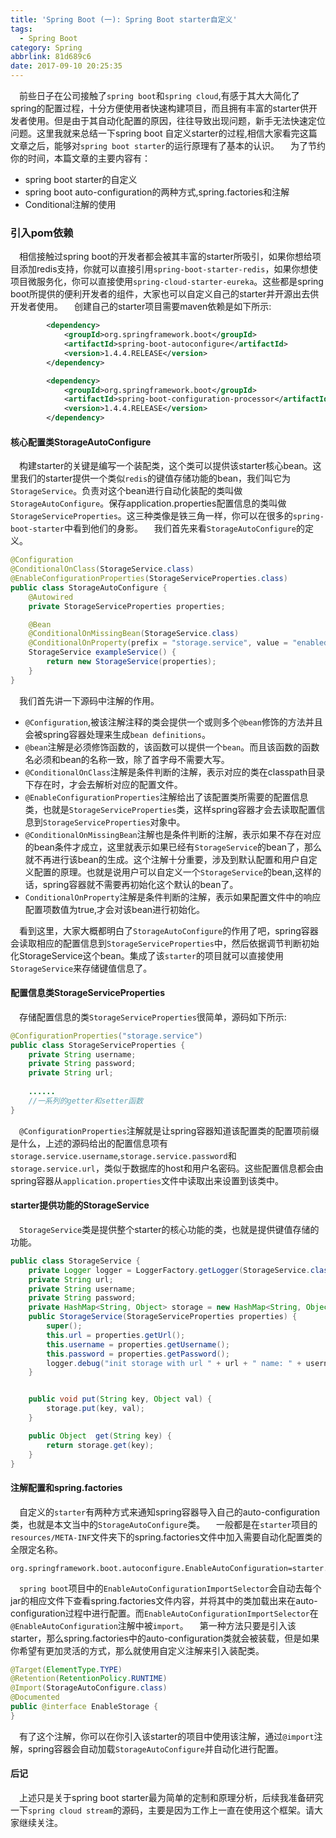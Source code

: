 ```yaml
---
title: 'Spring Boot (一): Spring Boot starter自定义'
tags:
  - Spring Boot
category: Spring
abbrlink: 81d689c6
date: 2017-09-10 20:25:35
---
```


 前些日子在公司接触了`spring boot`和`spring cloud`,有感于其大大简化了spring的配置过程，十分方便使用者快速构建项目，而且拥有丰富的starter供开发者使用。但是由于其自动化配置的原因，往往导致出现问题，新手无法快速定位问题。这里我就来总结一下spring boot 自定义starter的过程,相信大家看完这篇文章之后，能够对`spring boot starter`的运行原理有了基本的认识。
 为了节约你的时间，本篇文章的主要内容有：
- spring boot starter的自定义
- spring boot auto-configuration的两种方式,spring.factories和注解
- Conditional注解的使用

### 引入pom依赖
 相信接触过spring boot的开发者都会被其丰富的starter所吸引，如果你想给项目添加redis支持，你就可以直接引用`spring-boot-starter-redis`，如果你想使项目微服务化，你可以直接使用`spring-cloud-starter-eureka`。这些都是spring boot所提供的便利开发者的组件，大家也可以自定义自己的starter并开源出去供开发者使用。
 创建自己的starter项目需要maven依赖是如下所示:
``` xml
        <dependency>
            <groupId>org.springframework.boot</groupId>
            <artifactId>spring-boot-autoconfigure</artifactId>
            <version>1.4.4.RELEASE</version>
        </dependency>

        <dependency>
            <groupId>org.springframework.boot</groupId>
            <artifactId>spring-boot-configuration-processor</artifactId>
            <version>1.4.4.RELEASE</version>
        </dependency>
```
#### 核心配置类StorageAutoConfigure
 构建starter的关键是编写一个装配类，这个类可以提供该starter核心bean。这里我们的starter提供一个类似`redis`的键值存储功能的bean，我们叫它为`StorageService`。负责对这个bean进行自动化装配的类叫做`StorageAutoConfigure`。保存application.properties配置信息的类叫做`StorageServiceProperties`。这三种类像是铁三角一样，你可以在很多的`spring-boot-starter`中看到他们的身影。
 我们首先来看`StorageAutoConfigure`的定义。
``` java
@Configuration
@ConditionalOnClass(StorageService.class)
@EnableConfigurationProperties(StorageServiceProperties.class)
public class StorageAutoConfigure {
    @Autowired
    private StorageServiceProperties properties;

    @Bean
    @ConditionalOnMissingBean(StorageService.class)
    @ConditionalOnProperty(prefix = "storage.service", value = "enabled", havingValue = "true")
    StorageService exampleService() {
        return new StorageService(properties);
    }
}
```
 我们首先讲一下源码中注解的作用。
- `@Configuration`,被该注解注释的类会提供一个或则多个`@bean`修饰的方法并且会被spring容器处理来生成`bean definitions`。
- `@bean`注解是必须修饰函数的，该函数可以提供一个`bean`。而且该函数的函数名必须和bean的名称一致，除了首字母不需要大写。
- `@ConditionalOnClass`注解是条件判断的注解，表示对应的类在classpath目录下存在时，才会去解析对应的配置文件。
- `@EnableConfigurationProperties`注解给出了该配置类所需要的配置信息类，也就是`StorageServiceProperties`类，这样spring容器才会去读取配置信息到`StorageServiceProperties`对象中。
- `@ConditionalOnMissingBean`注解也是条件判断的注解，表示如果不存在对应的bean条件才成立，这里就表示如果已经有`StorageService`的bean了，那么就不再进行该bean的生成。这个注解十分重要，涉及到默认配置和用户自定义配置的原理。也就是说用户可以自定义一个`StorageService`的bean,这样的话，spring容器就不需要再初始化这个默认的bean了。
- `ConditionalOnProperty`注解是条件判断的注解，表示如果配置文件中的响应配置项数值为true,才会对该bean进行初始化。

 看到这里，大家大概都明白了`StorageAutoConfigure`的作用了吧，spring容器会读取相应的配置信息到`StorageServiceProperties`中，然后依据调节判断初始化StorageService这个bean。集成了该`starter`的项目就可以直接使用`StorageService`来存储键值信息了。

#### 配置信息类StorageServiceProperties
 存储配置信息的类`StorageServiceProperties`很简单，源码如下所示:
``` java
@ConfigurationProperties("storage.service")
public class StorageServiceProperties {
    private String username;
    private String password;
    private String url;
    
    ......
    //一系列的getter和setter函数
}
```
 `@ConfigurationProperties`注解就是让spring容器知道该配置类的配置项前缀是什么，上述的源码给出的配置信息项有`storage.service.username`,`storage.service.password`和`storage.service.url`，类似于数据库的host和用户名密码。这些配置信息都会由spring容器从`application.properties`文件中读取出来设置到该类中。

#### starter提供功能的StorageService
 `StorageService`类是提供整个starter的核心功能的类，也就是提供键值存储的功能。
``` java
public class StorageService {
    private Logger logger = LoggerFactory.getLogger(StorageService.class);
    private String url;
    private String username;
    private String password;
    private HashMap<String, Object> storage = new HashMap<String, Object>();
    public StorageService(StorageServiceProperties properties) {
        super();
        this.url = properties.getUrl();
        this.username = properties.getUsername();
        this.password = properties.getPassword();
        logger.debug("init storage with url " + url + " name: " + username + " password: " + password);
    }


    public void put(String key, Object val) {
        storage.put(key, val);
    }

    public Object  get(String key) {
        return storage.get(key);
    }
}
```

#### 注解配置和spring.factories
&emsp;自定义的`starter`有两种方式来通知spring容器导入自己的auto-configuration类，也就是本文当中的`StorageAutoConfigure`类。
&emsp;一般都是在`starter`项目的`resources/META-INF`文件夹下的spring.factories文件中加入需要自动化配置类的全限定名称。
```
org.springframework.boot.autoconfigure.EnableAutoConfiguration=starter.StorageAutoConfigure
```
&emsp;`spring boot`项目中的`EnableAutoConfigurationImportSelector`会自动去每个jar的相应文件下查看spring.factories文件内容，并将其中的类加载出来在auto-configuration过程中进行配置。而`EnableAutoConfigurationImportSelector`在`@EnableAutoConfiguration`注解中被`import`。
&emsp;第一种方法只要是引入该starter，那么spring.factories中的auto-configuration类就会被装载，但是如果你希望有更加灵活的方式，那么就使用自定义注解来引入装配类。
``` java
@Target(ElementType.TYPE)
@Retention(RetentionPolicy.RUNTIME)
@Import(StorageAutoConfigure.class)
@Documented
public @interface EnableStorage {
}
```
&emsp;有了这个注解，你可以在你引入该starter的项目中使用该注解，通过`@import`注解，spring容器会自动加载`StorageAutoConfigure`并自动化进行配置。

#### 后记
&emsp;上述只是关于spring boot starter最为简单的定制和原理分析，后续我准备研究一下`spring cloud stream`的源码，主要是因为工作上一直在使用这个框架。请大家继续关注。
